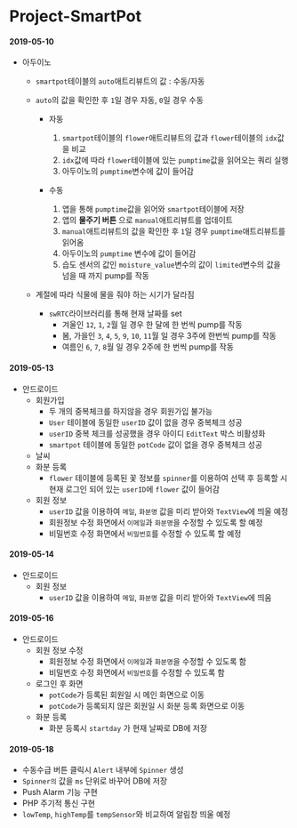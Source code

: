 # Project-SmartPot

#### 2019-05-10
- 아두이노
  - `smartpot`테이블의 `auto`애트리뷰트의 값 : 수동/자동
  - `auto`의 값을 확인한 후 `1`일 경우 자동, `0`일 경우 수동
    - 자동
      1. `smartpot`테이블의 `flower`애트리뷰트의 값과 `flower`테이블의 `idx`값을 비교
      2. `idx`값에 따라 `flower`테이블에 있는 `pumptime`값을 읽어오는 쿼리 실행
      3. 아두이노의 `pumptime`변수에 값이 들어감

    - 수동
      1. 앱을 통해 `pumptime`값을 읽어와 `smartpot`테이블에 저장
      2. 앱의 **물주기 버튼** 으로 `manual`애트리뷰트를 업데이트
      3. `manual`애트리뷰트의 값을 확인한 후 `1`일 경우 `pumptime`애트리뷰트를 읽어옴
      4. 아두이노의 `pumptime` 변수에 값이 들어감
      5. 습도 센서의 값인 `moisture_value`변수의 값이 `limited`변수의 값을 넘을 때 까지 pump를 작동  

  - 계절에 따라 식물에 물을 줘야 하는 시기가 달라짐
    - `swRTC`라이브러리를 통해 현재 날짜를 set
      - 겨울인 `12`, `1`, `2`월 일 경우 한 달에 한 번씩 pump를 작동
      - 봄, 가을인 `3`, `4`, `5`, `9`, `10`, `11`월 일 경우 3주에 한번씩 pump를 작동
      - 여름인 `6`, `7`, `8`월 일 경우 2주에 한 번씩 pump를 작동


#### 2019-05-13
  - 안드로이드
    - 회원가입
      - 두 개의 중복체크를 하지않을 경우 회원가입 불가능
      - `User` 테이블에 동일한 `userID` 값이 없을 경우 중복체크 성공
      - `userID` 중복 체크를 성공했을 경우 아이디 `EditText` 박스 비활성화
      - `smartpot` 테이블에 동일한 `potCode` 값이 없을 경우 중복체크 성공
    - 날씨
    - 화분 등록
      - `flower` 테이블에 등록된 꽃 정보를 `spinner`를 이용하여 선택 후 등록할 시 현재 로그인 되어 있는 `userID`에 `flower` 값이 들어감
    - 회원 정보
      - `userID` 값을 이용하여 `메일`, `화분명` 값을 미리 받아와 `TextView`에 띄울 예정
      - 회원정보 수정 화면에서 `이메일`과 `화분명`을 수정할 수 있도록 할 예정
      - 비밀번호 수정 화면에서 `비밀번호`를 수정할 수 있도록 할 예정

#### 2019-05-14
  - 안드로이드
    - 회원 정보
      - `userID` 값을 이용하여 `메일`, `화분명` 값을 미리 받아와 `TextView`에 띄움

#### 2019-05-16
  - 안드로이드
    - 회원 정보 수정
      - 회원정보 수정 화면에서 `이메일`과 `화분명`을 수정할 수 있도록 함
      - 비밀번호 수정 화면에서 `비밀번호`를 수정할 수 있도록 함
    - 로그인 후 화면
      - `potCode`가 등록된 회원일 시 메인 화면으로 이동
      - `potCode`가 등록되지 않은 회원일 시 화분 등록 화면으로 이동
    - 화분 등록
      - 화분 등록시 `startday` 가 현재 날짜로 DB에 저장

#### 2019-05-18
  - 수동수급 버튼 클릭시 `Alert` 내부에 `Spinner` 생성
  - `Spinner의` 값을 `ms` 단위로 바꾸어 DB에 저장
  - Push Alarm 기능 구현
  - PHP 주기적 통신 구현
  - `lowTemp`, `highTemp`를 `tempSensor`와 비교하여 알림창 띄울 예정
